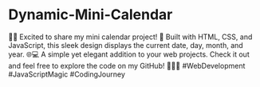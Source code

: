 # Dynamic-Mini-Calendar
📅✨ Excited to share my mini calendar project! 🚀 Built with HTML, CSS, and JavaScript, this sleek design displays the current date, day, month, and year. 🌐💻 A simple yet elegant addition to your web projects. Check it out and feel free to explore the code on my GitHub! 🌈👩‍💻 #WebDevelopment #JavaScriptMagic #CodingJourney
